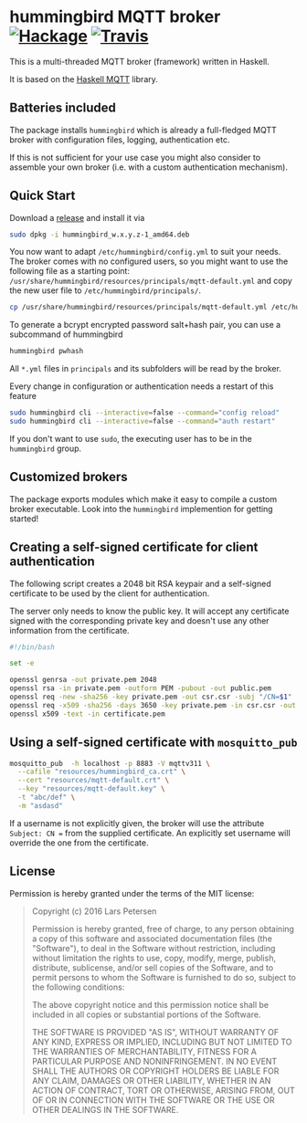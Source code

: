 hummingbird MQTT broker [![Hackage](https://img.shields.io/github/release/lpeterse/haskell-hummingbird.svg)](https://github.com/lpeterse/haskell-hummingbird/releases) [![Travis](https://img.shields.io/travis/lpeterse/haskell-hummingbird.svg)](https://travis-ci.org/lpeterse/haskell-hummingbird)
=======================

This is a multi-threaded MQTT broker (framework) written in Haskell.

It is based on the [Haskell MQTT](https://github.com/lpeterse/haskell-mqtt) library.

## Batteries included

The package installs `hummingbird` which is already a full-fledged MQTT
broker with configuration files, logging, authentication etc.

If this is not sufficient for your use case you might also consider to
assemble your own broker (i.e. with a custom authentication mechanism).

## Quick Start

Download a [release](https://github.com/lpeterse/haskell-hummingbird/releases) and install it via

``` sh
sudo dpkg -i hummingbird_w.x.y.z-1_amd64.deb
```

You now want to adapt `/etc/hummingbird/config.yml` to suit your needs.
The broker comes with no configured users, so you might want to use the following file as a starting point:
`/usr/share/hummingbird/resources/principals/mqtt-default.yml` and copy the new user file to `/etc/hummingbird/principals/`.
``` sh
cp /usr/share/hummingbird/resources/principals/mqtt-default.yml /etc/hummingbird/principals/
```

To generate a bcrypt encrypted password salt+hash pair, you can use a subcommand of hummingbird
``` sh
hummingbird pwhash
```

All `*.yml` files in `principals` and its subfolders will be read by the broker.

Every change in configuration or authentication needs a restart of this feature
``` sh
sudo hummingbird cli --interactive=false --command="config reload"
sudo hummingbird cli --interactive=false --command="auth restart"
```

If you don't want to use `sudo`, the executing user has to be in the `hummingbird` group.

## Customized brokers

The package exports modules which make it easy to compile a custom
broker executable. Look into the `hummingbird` implemention for getting
started!

## Creating a self-signed certificate for client authentication

The following script creates a 2048 bit RSA keypair and a self-signed
certificate to be used by the client for authentication.

The server only needs to know the public key. It will accept any certificate
signed with the corresponding private key and doesn't use any other information
from the certificate.

```bash
#!/bin/bash

set -e

openssl genrsa -out private.pem 2048
openssl rsa -in private.pem -outform PEM -pubout -out public.pem
openssl req -new -sha256 -key private.pem -out csr.csr -subj "/CN=$1"
openssl req -x509 -sha256 -days 3650 -key private.pem -in csr.csr -out certificate.pem
openssl x509 -text -in certificate.pem
```

## Using a self-signed certificate with `mosquitto_pub`

```bash
mosquitto_pub  -h localhost -p 8883 -V mqttv311 \
  --cafile "resources/hummingbird_ca.crt" \
  --cert "resources/mqtt-default.crt" \
  --key "resources/mqtt-default.key" \
  -t "abc/def" \
  -m "asdasd"
```

If a username is not explicitly given, the broker will use the attribute `Subject: CN =` from the
supplied certificate. An explicitly set username will override the one from the certificate.

## License

Permission is hereby granted under the terms of the MIT license:

> Copyright (c) 2016 Lars Petersen
>
> Permission is hereby granted, free of charge, to any person obtaining
> a copy of this software and associated documentation files (the
> "Software"), to deal in the Software without restriction, including
> without limitation the rights to use, copy, modify, merge, publish,
> distribute, sublicense, and/or sell copies of the Software, and to
> permit persons to whom the Software is furnished to do so, subject to
> the following conditions:
>
> The above copyright notice and this permission notice shall be included
> in all copies or substantial portions of the Software.
>
> THE SOFTWARE IS PROVIDED "AS IS", WITHOUT WARRANTY OF ANY KIND,
> EXPRESS OR IMPLIED, INCLUDING BUT NOT LIMITED TO THE WARRANTIES OF
> MERCHANTABILITY, FITNESS FOR A PARTICULAR PURPOSE AND NONINFRINGEMENT.
> IN NO EVENT SHALL THE AUTHORS OR COPYRIGHT HOLDERS BE LIABLE FOR ANY
> CLAIM, DAMAGES OR OTHER LIABILITY, WHETHER IN AN ACTION OF CONTRACT,
> TORT OR OTHERWISE, ARISING FROM, OUT OF OR IN CONNECTION WITH THE
> SOFTWARE OR THE USE OR OTHER DEALINGS IN THE SOFTWARE.
